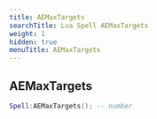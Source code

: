 ```yaml
---
title: AEMaxTargets
searchTitle: Lua Spell AEMaxTargets
weight: 1
hidden: true
menuTitle: AEMaxTargets
---
```

## AEMaxTargets
```lua
Spell:AEMaxTargets(); -- number
```